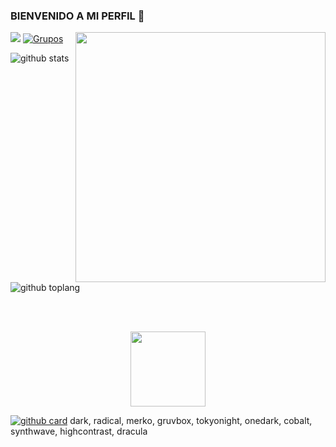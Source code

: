 ### BIENVENIDO A MI PERFIL 👋
<img align="right" src="https://www.kindpng.com/picc/m/274-2748314_freetoedit-menherachan-animegirl-animecute-png-kawaii-anime-girl.png" height="400" width="400">

<a href="https://wa.me/50369907657" target="blank"><img src="https://img.shields.io/badge/Creador-FB0000?style=for-the-badge&logo=whatsapp&logoColor=red" /></a>
[![Grupos](https://img.shields.io/badge/Grupo-33FF00?style=for-the-badge&logo=whatsapp&logoColor=red)](https://chat.whatsapp.com/DX4KAYmJxRoHWdAUPJX5Dn) 

![github stats](https://github-readme-stats.vercel.app/api?username=MESIASREYES&show_icons=true&theme=maroongold)
![github toplang](https://github-readme-stats.vercel.app/api/top-langs/?username=MESIASREYES&layout=compact&theme=maroongold)

<br><br>
</a>

<p align="center"> 
<a href="https://github.com/MESIASREYES/Fenix-Bot-CD"><img src="http://readme-typing-svg.herokuapp.com?font=mono&size=13&duration=8000&color=[00FF00]&center=falso&vCenter=falso&lines=𝑴𝑰𝑺++𝑷𝑹𝑶𝒀𝑬𝑪𝑻𝑶𝑺" height="120px"></a> 
</p>

<a href="https://github.com/MESIASREYES/Fenix-Bot-CD">![github card](https://github-readme-stats.vercel.app/api/pin/?username=MESIASREYES&repo=Fenix-Bot-CD&theme=maroongold)</a>
dark, radical, merko, gruvbox, tokyonight, onedark, cobalt, synthwave, highcontrast, dracula
